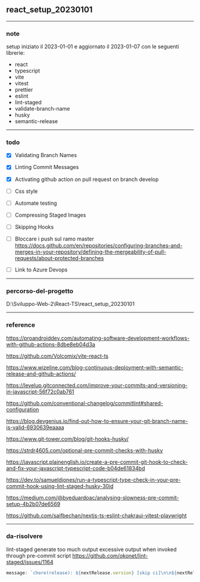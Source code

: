

## react_setup_20230101

---
### note
setup 
iniziato il 2023-01-01 e 
aggiornato il 2023-01-07 
con le seguenti librerie:
- react
- typescript
- vite
- vitest
- prettier
- eslint
- lint-staged
- validate-branch-name
- husky
- semantic-release

---
### todo
- [x] Validating Branch Names

- [x] Linting Commit Messages

- [x] Activating github action on pull request on branch develop

- [ ] Css style

- [ ] Automate testing

- [ ] Compressing Staged Images

- [ ] Skipping Hooks

- [ ] Bloccare i push sul ramo master
https://docs.github.com/en/repositories/configuring-branches-and-merges-in-your-repository/defining-the-mergeability-of-pull-requests/about-protected-branches

- [ ] Link to Azure Devops

---
### percorso-del-progetto
D:\Sviluppo-Web-2\React-TS\react_setup_20230101

---
### reference
https://proandroiddev.com/automating-software-development-workflows-with-github-actions-8dbe8eb04d3a

https://github.com/Volcomix/vite-react-ts

https://www.wizeline.com/blog-continuous-deployment-with-semantic-release-and-github-actions/

https://levelup.gitconnected.com/improve-your-commits-and-versioning-in-javascript-56f72c0ab761

https://github.com/conventional-changelog/commitlint#shared-configuration

https://blog.devgenius.io/find-out-how-to-ensure-your-git-branch-name-is-valid-6930639eaaaa

https://www.git-tower.com/blog/git-hooks-husky/

https://strdr4605.com/optional-pre-commit-checks-with-husky

https://javascript.plainenglish.io/create-a-pre-commit-git-hook-to-check-and-fix-your-javascript-typescript-code-b04de61834bd

https://dev.to/samueldjones/run-a-typescript-type-check-in-your-pre-commit-hook-using-lint-staged-husky-30id

https://medium.com/@byeduardoac/analysing-slowness-pre-commit-setup-4b2b07de6569

https://github.com/saifbechan/nextjs-ts-eslint-chakraui-vitest-playwright

---
### da-risolvere
lint-staged generate too much output
excessive output when invoked through pre-commit script
https://github.com/okonet/lint-staged/issues/1164

```js
message: `chore(release): ${nextRelease.version} [skip ci]\n\n${nextRelease.notes}`,
```